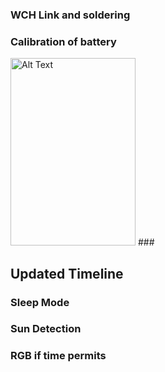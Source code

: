 ### WCH Link and soldering 
### Calibration of battery 
<img src="asset.jpg" alt="Alt Text" width="200" height="300"> 
### 


## Updated Timeline
### Sleep Mode
### Sun Detection
### RGB if time permits

